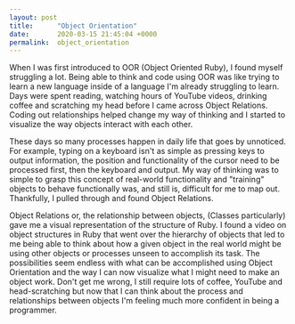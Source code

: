 ```yaml
---
layout: post
title:      "Object Orientation"
date:       2020-03-15 21:45:04 +0000
permalink:  object_orientation
---
```


When I was first introduced to OOR (Object Oriented Ruby), I found myself struggling a lot. Being able to think and code using OOR was like trying to learn a new language inside of a language I'm already struggling to learn. Days were spent reading, watching hours of YouTube videos, drinking coffee and scratching my head before I came across Object Relations. Coding out relationships helped change my way of thinking and I started to visualize the way objects interact with each other.

These days so many processes happen in daily life that goes by unnoticed. For example, typing on a keyboard isn't as simple as pressing keys to output information, the position and functionality of the cursor need to be processed first, then the keyboard and output. My way of thinking was to simple to grasp this concept of real-world functionality and "training" objects to behave functionally was, and still is, difficult for me to map out. Thankfully, I pulled through and found Object Relations.

Object Relations or, the relationship between objects, (Classes particularly) gave me a visual representation of the structure of Ruby. I found a video on object structures in Ruby that went over the hierarchy of objects that led to me being able to think about how a given object in the real world might be using other objects or processes unseen to accomplish its task. The possibilities seem endless with what can be accomplished using Object Orientation and the way I can now visualize what I might need to make an object work. Don't get me wrong, I still require lots of coffee, YouTube and head-scratching but now that I can think about the process and relationships between objects I'm feeling much more confident in being a programmer. 
